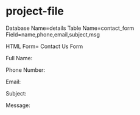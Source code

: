 # project-file

Database Name=details
Table Name=contact_form
Field=name,phone,email,subject,msg

HTML Form=
Contact Us Form

Full Name:

Phone Number:

Email:

Subject:

Message:
